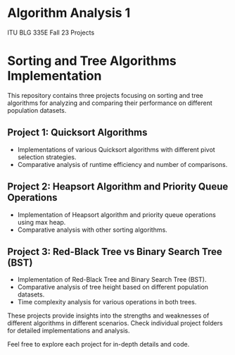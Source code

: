 # Algorithm Analysis 1
ITU BLG 335E Fall 23 Projects

# Sorting and Tree Algorithms Implementation

This repository contains three projects focusing on sorting and tree algorithms for analyzing and comparing their performance on different population datasets.

## Project 1: Quicksort Algorithms

- Implementations of various Quicksort algorithms with different pivot selection strategies.
- Comparative analysis of runtime efficiency and number of comparisons.

## Project 2: Heapsort Algorithm and Priority Queue Operations

- Implementation of Heapsort algorithm and priority queue operations using max heap.
- Comparative analysis with other sorting algorithms.

## Project 3: Red-Black Tree vs Binary Search Tree (BST)

- Implementation of Red-Black Tree and Binary Search Tree (BST).
- Comparative analysis of tree height based on different population datasets.
- Time complexity analysis for various operations in both trees.

These projects provide insights into the strengths and weaknesses of different algorithms in different scenarios. Check individual project folders for detailed implementations and analysis.

Feel free to explore each project for in-depth details and code.
